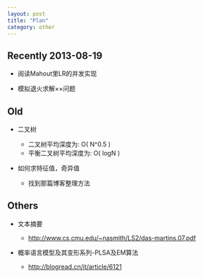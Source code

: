 ```yaml
---
layout: post
title: "Plan"
category: other
---
```


## Recently 2013-08-19

* 阅读Mahout里LR的并发实现

* 模拟退火求解××问题

## Old

* 二叉树
    * 二叉树平均深度为: O( N^0.5 )
    * 平衡二叉树平均深度为: O( logN )

* 如何求特征值，奇异值
    * 找到那篇博客整理方法


## Others

* 文本摘要
    * http://www.cs.cmu.edu/~nasmith/LS2/das-martins.07.pdf

* 概率语言模型及其变形系列-PLSA及EM算法
    * http://blogread.cn/it/article/6121
